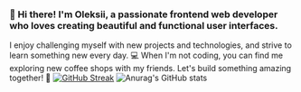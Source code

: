 ### 👋 Hi there! I'm Oleksii, a passionate frontend web developer who loves creating beautiful and functional user interfaces.
I enjoy challenging myself with new projects and technologies, and strive to learn something new every day.
💻 When I'm not coding, you can find me exploring new coffee shops with my friends. Let's build something amazing together! 🚀
[![GitHub Streak](https://streak-stats.demolab.com/?user=LefanTwelve&theme=merko)](https://git.io/streak-stats)
![Anurag's GitHub stats](https://github-readme-stats.vercel.app/api?username=LefanTwelve&show_icons=true&theme=merko)


